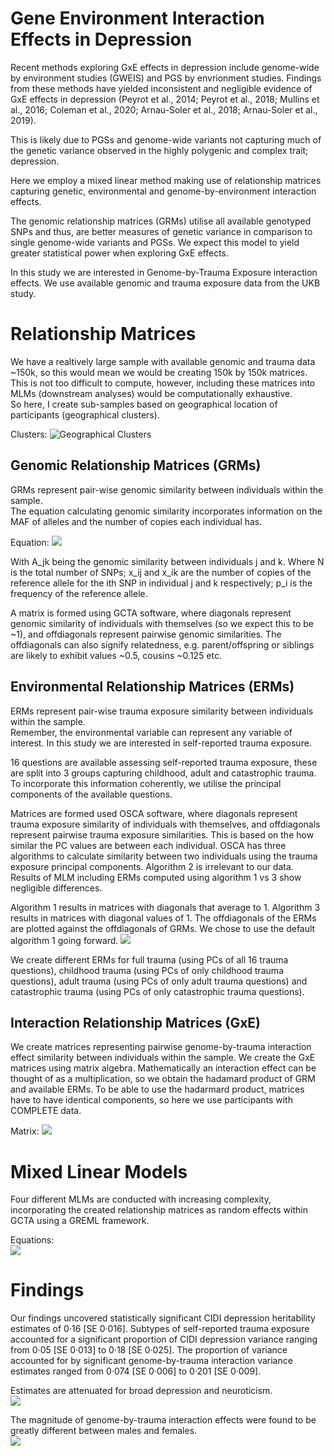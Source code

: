 # Gene Environment Interaction Effects in Depression  

Recent methods exploring GxE effects in depression include genome-wide by environment studies (GWEIS) and PGS by envrionment studies.
Findings from these methods have yielded inconsistent and negligible evidence of GxE effects in depression (Peyrot et al., 2014; Peyrot et al., 2018; Mullins et al., 2016; Coleman et al., 2020; Arnau-Soler et al., 2018; Arnau-Soler et al., 2019).

This is likely due to PGSs and genome-wide variants not capturing much of the genetic variance observed in the highly polygenic and complex trait; depression.

Here we employ a mixed linear method making use of relationship matrices capturing genetic, environmental and genome-by-environment interaction effects.  

The genomic relationship matrices (GRMs) utilise all available genotyped SNPs and thus, are better measures of genetic variance in comparison to single genome-wide variants and PGSs. We expect this model to yield greater statistical power when exploring GxE effects.  

In this study we are interested in Genome-by-Trauma Exposure interaction effects. We use available genomic and trauma exposure data from the UKB study. 

# Relationship Matrices  

We have a realtively large sample with available genomic and trauma data ~150k, so this would mean we would be creating 150k by 150k matrices. This is not too difficult to compute, however, including these matrices into MLMs (downstream analyses) would be computationally exhaustive.  
So here, I create sub-samples based on geographical location of participants (geographical clusters).

Clusters: 
![Geographical Clusters](GxE_Figures/Slide1.PNG)  

## Genomic Relationship Matrices (GRMs)  

GRMs represent pair-wise genomic similarity between individuals within the sample.  
The equation calculating genomic similarity incorporates information on the MAF of alleles and the number of copies each individual has. 

Equation: 
![](GxE_Figures/Slide3.PNG)

With A_jk being the genomic similarity between individuals j and k. Where N is the total number of SNPs; x_ij and x_ik are the number of copies of the reference allele for the ith SNP in individual j and k respectively; p_i is the frequency of the reference allele.

A matrix is formed using GCTA software, where diagonals represent genomic similarity of individuals with themselves (so we expect this to be ~1), and offdiagonals represent pairwise genomic similarities. The offdiagonals can also signify relatedness, e.g. parent/offspring or siblings are likely to exhibit values ~0.5, cousins ~0.125 etc.  

## Environmental Relationship Matrices (ERMs)  

ERMs represent pair-wise trauma exposure similarity between individuals within the sample.  
Remember, the environmental variable can represent any variable of interest. In this study we are interested in self-reported trauma exposure.  

16 questions are available assessing self-reported trauma exposure, these are split into 3 groups capturing childhood, adult and catastrophic trauma. To incorporate this information coherently, we utilise the principal components of the available questions.

Matrices are formed used OSCA software, where diagonals represent trauma exposure similarity of individuals with themselves, and offdiagonals represent pairwise trauma exposure similarities. 
This is based on the how similar the PC values are between each individual. 
OSCA has three algorithms to calculate similarity between two individuals using the trauma exposure principal components. Algorithm 2 is irrelevant to our data. 
Results of MLM including ERMs computed using algorithm 1 vs 3 show negligible differences.

Algorithm 1 results in matrices with diagonals that average to 1. Algorithm 3 results in matrices with diagonal values of 1. The offdiagonals of the ERMs are plotted against the offdiagonals of GRMs. 
We chose to use the default algorithm 1 going forward. 
![](GxE_Figures/Slide4.PNG)

We create different ERMs for full trauma (using PCs of all 16 trauma questions), childhood trauma (using PCs of only childhood trauma questions), adult trauma (using PCs of only adult trauma questions) and catastrophic trauma (using PCs of only catastrophic trauma questions). 

## Interaction Relationship Matrices (GxE)  

We create matrices representing pairwise genome-by-trauma interaction effect similarity between individuals within the sample. We create the GxE matrices using matrix algebra. Mathematically an interaction effect can be thought of as a multiplication, so we obtain the hadamard product of GRM and available ERMs. To be able to use the hadarmard product, matrices have to have identical components, so here we use participants with COMPLETE data.  

Matrix:
![](GxE_Figures/Slide5.PNG)

# Mixed Linear Models  

Four different MLMs are conducted with increasing complexity, incorporating the created relationship matrices as random effects within GCTA using a GREML framework.  

Equations:  
![](GxE_Figures/Slide2.PNG)

# Findings

Our findings uncovered statistically significant CIDI depression heritability estimates of 0·16 [SE 0·016]. Subtypes of self-reported trauma exposure accounted for a significant proportion of CIDI depression variance ranging from 0·05 [SE 0·013] to 0·18 [SE 0·025]. The proportion of variance accounted for by significant genome-by-trauma interaction variance estimates ranged from 0·074 [SE 0·006] to 0·201 [SE 0·009].  

Estimates are attenuated for broad depression and neuroticism.  
![](Result_Figures/reml_trauma_comparisons.png)  

The magnitude of genome-by-trauma interaction effects were found to be greatly different between males and females.  
![](Result_Figures/reml_sample_comparisons.png)  



